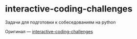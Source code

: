 # interactive-coding-challenges
Задачи для подготовки к собеседованиям на python

Оригинал — [interactive-coding-challenges](https://github.com/donnemartin/interactive-coding-challenges)
